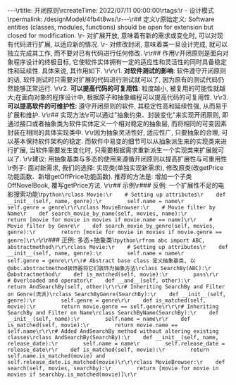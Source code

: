 ---\rtitle: 开闭原则\rcreateTime: 2022/07/11 00:00:00\rtags:\r  - 设计模式\rpermalink: /designModel/4fb4t8ws/\r---\r## 定义\r原始定义: Software entities (classes, modules, functions) should be open for extension but closed for modification. \r- 对扩展开放, 意味着有新的需求或变化时, 可以对现有代码进行扩展, 以适应新的情况. \r- 对修改封闭, 意味着类一旦设计完成, 就可以独立完成其工作, 而不要对已有代码进行任何修改. \r\r## 作用\r开闭原则是面向对象程序设计的终极目标, 它使软件实体拥有一定的适应性和灵活性的同时具备稳定性和延续性. 具体来说, 其作用如下. \r\r\r1. **对软件测试的影响**: 软件遵守开闭原则的话, 软件测试时只需要对扩展的代码进行测试就可以了, 因为原有的测试代码仍然能够正常运行. \r\r2. **可以提高代码的可复用性**: 粒度越小, 被复用的可能性就越大;在面向对象的程序设计中, 根据原子和抽象编程可以提高代码的可复用性. \r\r3. **可以提高软件的可维护性**: 遵守开闭原则的软件, 其稳定性高和延续性强, 从而易于扩展和维护. \r\r## 实现方法\r可以通过"抽象约束、封装变化"来实现开闭原则, 即通过接口或者抽象类为软件实体定义一个相对稳定的抽象层, 而将相同的可变因素封装在相同的具体实现类中. \r\r​因为抽象灵活性好, 适应性广, 只要抽象的合理, 可以基本保持软件架构的稳定. 而软件中易变的细节可以从抽象派生来的实现类来进行扩展, 当软件需要发生变化时, 只需要根据需求重新派生一个实现类来扩展就可以了. \r\r建议: 用抽象基类与多态的使用来遵循开闭原则以提高扩展性与可重用性\r例子: 面对新需求, 我们的选择: 实现类(单独实现新需求), 修改原类(改getPrice功能函数、新增getOffPrice功能函数). 推荐的方法是: 增加一个子类OffNovelBook, 覆写getPrice方法. \r\r## 示例\r### 反例: 一个扩展性不足的电影搜索功能\r```python\rclass Movie:\r    # Setting up attributes\r    def __init__(self, name, genre):\r        self.name = name\r        self.genre = genre\r\r\rclass MovieBrowser:\r    # Movie filter by Name\r    def search_movie_by_name(self, movies, name):\r        return [movie for movie in movies if movie.name == name]\r\r    # Movie filter by Genre\r    def search_movie_by_genre(self, movies, genre):\r        return [movie for movie in movies if movie.genre == genre]\r\r```\r\r### 正例: 多态+抽象类\r```python\rfrom abc import ABC, abstractmethod\r\r\rclass Movie:\r    # Setting up attributes\r    def __init__(self, name, genre):\r        self.name = name\r        self.genre = genre\r\r\r# Abstract base class 定义抽象基类, 以@abc.abstractmethod装饰器将它们装饰为抽象方法\rclass SearchBy(ABC):\r    @abstractmethod\r    def is_matched(self, movie):\r        pass\r\r    # Overloaded and operator\r    def __and__(self, other):\r        return AndSearchBy(self, other)\r\r\r# Inheriting SearchBy and Filter on Genre(流派)\rclass SearchByGenre(SearchBy):\r    def __init__(self, genre):\r        self.genre = genre\r\r    def is_matched(self, movie):\r        return movie.genre == self.genre\r\r\r# Inheriting SearchBy and Filter on Name\rclass SearchByName(SearchBy):\r    def __init__(self, name):\r        self.name = name\r\r    def is_matched(self, movie):\r        return movie.name == self.name\r\r\r# Added AndSearchBy method without altering existing classes\rclass AndSearchBy(SearchBy):\r    def __init__(self, name, release_date):\r        self.name = name\r        self.release_date = release_date\r\r    def is_matched(self, movie):\r        return self.name.is_matched(movie) and self.release_date.is_matched(movie)\r\r\rclass MovieBrowser:\r    def search(self, movies, searchby):\r        return [movie for movie in movies if searchby.is_matched(movie)]\r\r```